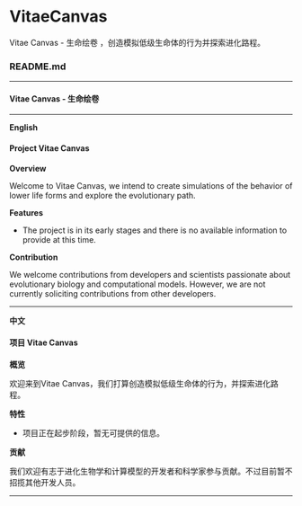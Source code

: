 # VitaeCanvas
Vitae Canvas - 生命绘卷 ，创造模拟低级生命体的行为并探索进化路程。
### README.md

---

#### Vitae Canvas - 生命绘卷

---

**English**

#### Project Vitae Canvas

**Overview**

Welcome to Vitae Canvas, we intend to create simulations of the behavior of lower life forms and explore the evolutionary path.

**Features**

- The project is in its early stages and there is no available information to provide at this time.

**Contribution**

We welcome contributions from developers and scientists passionate about evolutionary biology and computational models. However, we are not currently soliciting contributions from other developers.

---

**中文**

#### 项目 Vitae Canvas

**概览**

欢迎来到Vitae Canvas，我们打算创造模拟低级生命体的行为，并探索进化路程。

**特性**

- 项目正在起步阶段，暂无可提供的信息。

**贡献**

我们欢迎有志于进化生物学和计算模型的开发者和科学家参与贡献。不过目前暂不招揽其他开发人员。

---
